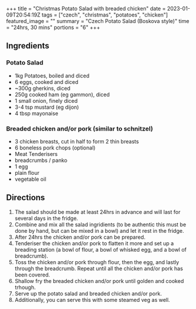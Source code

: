 +++
title = "Christmas Potato Salad with breaded chicken"
date = 2023-01-09T20:54:19Z
tags = ["czech", "christmas", "potatoes", "chicken"]
featured_image = ""
summary = "Czech Potato Salad (Boskova style)"
time = "24hrs, 30 mins"
portions = "6"
+++

## Ingredients
### Potato Salad
- 1kg Potatoes, boiled and diced
- 6 eggs, cooked and diced
- ~300g gherkins, diced
- 250g cooked ham (eg gammon), diced
- 1 small onion, finely diced 
- 3-4 tsp mustard (eg dijon)
- 4 tbsp mayonaise 

### Breaded chicken and/or pork (similar to schnitzel)
- 3 chicken breasts, cut in half to form 2 thin breasts
- 6 boneless pork chops (optional)
- Meat Tenderisers 
- breadcrumbs / panko
- 1 egg
- plain flour
- vegetable oil

## Directions
1. The salad should be made at least 24hrs in advance and will last for several days in the fridge.
2. Combine and mix all the salad ingridients (to be authentic this must be done by hand, but can be mixed in a bowl) and let it rest in the fridge.
3. After 24hrs the chicken and/or pork can be prepared.
4. Tenderiser the chicken and/or pork to flatten it more and set up a breading station (a bowl of flour, a bowl of whisked egg, and a bowl of breadcrumb).
5. Toss the chicken and/or pork through flour, then the egg, and lastly through the breadcrumb. Repeat until all the chicken and/or pork has been covered.
6. Shallow fry the breaded chicken and/or pork until golden and cooked trhough.
7. Serve up the potato salad and breaded chicken and/or pork. 
8. Additionally, you can serve this with some steamed veg as well.
